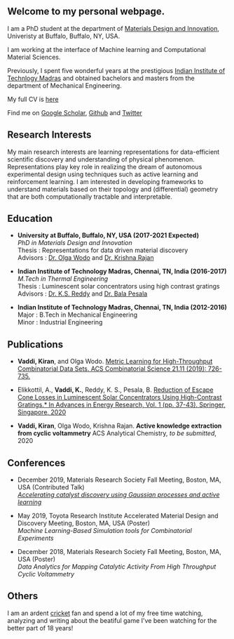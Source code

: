 ## Welcome to my personal webpage.

I am a PhD student at the department of [Materials Design and Innovation](http://engineering.buffalo.edu/materials-design-innovation.html), Univeristy at Buffalo, Buffalo, NY, USA. 

I am working at the interface of Machine learning and Computational Material Sciences. 

Previously, I spent five wonderful years at the prestigious [Indian Institute of Technlogy Madras](https://www.iitm.ac.in/) and obtained bachelors and masters from the department of Mechanical Engineering. 


My full CV is [here](https://github.com/kiranvad/kiranvad.github.io/blob/master/cv.pdf)

Find me on [Google Scholar](https://scholar.google.com/citations?user=GbNEbEkAAAAJ&hl=en&oi=ao), [Github](https://github.com/kiranvad) and [Twitter](https://twitter.com/imvaddi)


## Research Interests
My main research interests are learning representations for data-efficient scientific discovery and understanding of physical phenomenon. Representations play key role in realizing the dream of autonomous experimental design using techniques such as active learning and reinforcement learning. I am interested in developing frameworks to understand materials based on their topology and (differential) geometry that are both computationally tractable and interpretable.

## Education

* **University at Buffalo, Buffalo, NY, USA (2017-2021 Expected)** \
_PhD in Materials Design and Innovation_  \
Thesis : Representations for data driven material discovery  \
Advisors : [Dr. Olga Wodo](http://www.owodo.org/) and [Dr. Krishna Rajan](https://tinyurl.com/y68324n2)

* **Indian Institute of Technology Madras, Chennai, TN, India (2016-2017)** \
_M.Tech in Thermal Engineering_  \
Thesis : Luminescent solar concentrators using high contrast gratings<br/>
Advisors : [Dr. K.S. Reddy](https://home.iitm.ac.in/ksreddy/) and [Dr. Bala Pesala](https://tinyurl.com/y63lcg9d)

* **Indian Institute of Technology Madras, Chennai, TN, India (2012-2016)** \
Major : B.Tech in Mechanical Engineering \
Minor : Industrial Engineering 
 
 
## Publications

* **Vaddi, Kiran**, and Olga Wodo. [Metric Learning for High-Throughput Combinatorial Data Sets. ACS Combinatorial Science 21.11 (2019): 726-735.](https://pubs.acs.org/doi/abs/10.1021/acscombsci.9b00086)

* Elikkottil, A., **Vaddi, K.**, Reddy, K. S., Pesala, B. [Reduction of Escape Cone Losses in Luminescent Solar Concentrators Using High-Contrast Gratings.* In Advances in Energy Research, Vol. 1 (pp. 37-43). Springer, Singapore, 2020](https://link.springer.com/chapter/10.1007/978-981-15-2666-4_5)

* **Vaddi, Kiran**, Olga Wodo, Krishna Rajan. **Active knowledge extraction from cyclic voltammetry** ACS Analytical Chemistry, _to be submitted_, 2020
 

## Conferences
* December 2019, Materials Research Society Fall Meeting, Boston, MA, USA (Contributed Talk) \
[*Accelerating catalyst discovery using Gaussian processes and active learning*](https://github.com/kiranvad/gpcv/blob/master/docs/MRS2019.pdf) 

* May 2019, Toyota Research Institute Accelerated Material Design and Discovery Meeting, Boston, MA, USA (Poster) \
*Machine Learning-Based Simulation tools for Combinatorial Experiments*

* December 2018, Materials Research Society Fall Meeting, Boston, MA, USA (Poster) \
*Data Analytics for Mapping Catalytic Activity From High Throughput Cyclic Voltammetry*
    
## Others
I am an ardent [cricket](https://en.wikipedia.org/wiki/Cricket) fan and spend a lot of my free time watching, analyzing and writing about the beatiful game I've been watching for the better part of 18 years!<br/>
